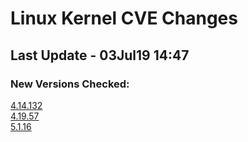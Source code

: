 
# **Linux Kernel CVE Changes**

## Last Update - 03Jul19 14:47

### **New Versions Checked:**

[4.14.132](streams/4.14)  
[4.19.57](streams/4.19)  
[5.1.16](streams/5.1)  


